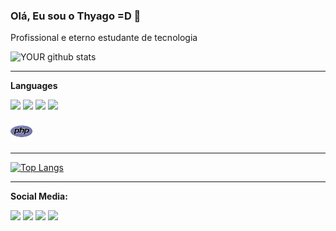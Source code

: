 <!-- <img src="https://github.com/pr2tik1/pr2tik1/blob/master/IMAGE-NAME"> -->

### Olá, Eu sou o Thyago  =D 👋
Profissional e eterno estudante de tecnologia

![YOUR github stats](https://github-readme-stats.vercel.app/api?username=thyagocool)

______
**Languages**

[<img src="https://badges.aleen42.com/src/javascript.svg "/>](https://developer.mozilla.org/pt-BR/docs/Web/JavaScript)
[<img src="https://badges.aleen42.com/src/node.svg" />](https://nodejs.org/en/)
[<img src="https://badges.aleen42.com/src/python.svg" />](https://www.python.org/)
[<img src="https://badges.aleen42.com/src/typescript.svg" />](https://www.typescriptlang.org/)

[<img src="https://raw.githubusercontent.com/devicons/devicon/master/icons/php/php-original.svg" alt="php" width="35" height="35"/>]()

_______

[![Top Langs](https://github-readme-stats.vercel.app/api/top-langs/?username=thyagocool&layout=compact)](https://github.com/anuraghazra/github-readme-stats)
______
**Social Media:**

[<img src="https://img.shields.io/badge/twitter-%231DA1F2.svg?&style=for-the-badge&logo=twitter&logoColor=white" />](https://twitter.com/thyagoftos)  [<img src="https://img.shields.io/badge/linkedin-%230077B5.svg?&style=for-the-badge&logo=linkedin&logoColor=white" />](https://www.linkedin.com/in/thyagoftos/) [<img src = "https://img.shields.io/badge/instagram-%23E4405F.svg?&style=for-the-badge&logo=instagram&logoColor=white">](https://www.instagram.com/thyagoftos/) [<img src = "https://img.shields.io/badge/facebook-%231877F2.svg?&style=for-the-badge&logo=facebook&logoColor=white">](https://www.facebook.com/Thyagocool)


